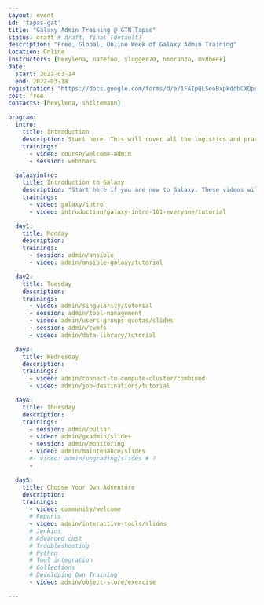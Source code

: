 ```yaml
---
layout: event
id: 'tapas-gat'
title: "Galaxy Admin Training @ GTN Tapas"
status: draft # draft, final (default)
description: "Free, Global, Online Week of Galaxy Admin Training"
location: Online
instructors: [hexylena, natefoo, slugger70, nsoranzo, mvdbeek]
date:
  start: 2022-03-14
  end: 2022-03-18
registration: "https://docs.google.com/forms/d/e/1FAIpQLSeoBxpkddbCXQps6p71lWit09Tt3qBQ1ewWraz4k0XmaX4_yg/viewform?usp=sf_link"
cost: free
contacts: [hexylena, shiltemann]

program:
  intro:
    title: Introduction
    description: Start here. This will cover all the logistics and practical information for this training week.
    trainings:
      - video: course/welcome-admin
      - session: webinars

  galaxyintro:
    title: Introduction to Galaxy
    description: "Start here if you are new to Galaxy. These videos will introduce you to the Galaxy platform, and walk you through your first analyses"
    trainings:
      - video: galaxy/intro
      - video: introduction/galaxy-intro-101-everyone/tutorial

  day1:
    title: Monday
    description:
    trainings:
      - session: admin/ansible
      - video: admin/ansible-galaxy/tutorial

  day2:
    title: Tuesday
    description:
    trainings:
      - video: admin/singularity/tutorial
      - session: admin/tool-management
      - video: admin/users-groups-quotas/slides
      - session: admin/cvmfs
      - video: admin/data-library/tutorial

  day3:
    title: Wednesday
    description:
    trainings:
      - video: admin/connect-to-compute-cluster/combined
      - video: admin/job-destinations/tutorial

  day4:
    title: Thursday
    description:
    trainings:
      - session: admin/pulsar
      - video: admin/gxadmin/slides
      - session: admin/monitoring
      - video: admin/maintenance/slides
      #- video: admin/upgrading/slides # ?
      -

  day5:
    title: Choose Your Own Adventure
    description:
    trainings:
      - video: community/welcome
      # Reports
      - video: admin/interactive-tools/slides
      # Jenkins
      # Advanced cust
      # Troubleshooting
      # Python
      # Tool integration
      # Collections
      # Developing Own Training
      - video: admin/object-store/exercise

---
```


